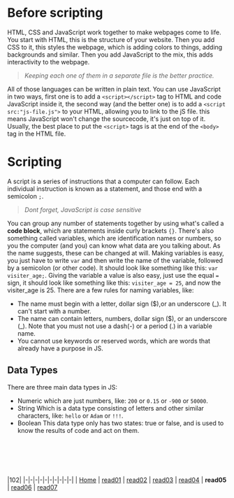 # Before scripting
HTML, CSS and JavaScript work together to make webpages come to life.
You start with HTML, this is the structure of your website. 
Then you add CSS to it, this styles the webpage, which is adding colors to things, adding backgrounds and similar.
Then you add JavaScript to the mix, this adds interactivity to the webpage.  
> _Keeping each one of them in a separate file is the better practice._

All of those languages can be written in plain text.
You can use JavaScript in two ways, first one is to add a `<script></script>` tag to HTML and code JavaScript inside it, the second way (and the better one) is to add a `<script src:"js-file.js">` to your HTML, allowing you to link to the jS file.
this means JavaScript won't change the sourcecode, it's just on top of it.
Usually, the best place to put the `<script>` tags is at the end of the `<body>` tag in the HTML file.

# Scripting
A script is a series of instructions that a computer can follow. Each individual instruction is known as a statement, and those end with a semicolon `;`.
> _Dont forget, JavaScript is case sensitive_

You can group any number of statements together by using what's called a **code block**, which are statements inside curly brackets `{}`.
There's also something called variables, which are identification names or numbers, so you the computer (and you) can know what data are you talking about. As the name suggests, these can be changed at will.
Making variables is easy, you just have to write `var` and then write the name of the variable, followed by a semicolon (or other code).
It should look like something like this: `var visiter_age;`.
Giving the variable a value is also easy, just use the equal `=` sign, it should look like something like this: `visiter_age = 25`, and now the visiter_age is 25.
There are a few rules for naming variables, like:
* The name must begin with a letter, dollar sign ($),or an underscore (_). It can't start with a number. 
* The name can contain letters, numbers, dollar sign ($), or an 
underscore (_). Note that you must not use a dash(-) or a period (.) in a variable name. 
* You cannot use keywords or reserved words, which are words that already have a purpose in JS. 
## Data Types
There are three main data types in JS:
* Numeric
which are just numbers, like: `200` or `0.15` or `-900` or `50000`.
* String 
Which is a data type consisting of letters and other similar characters, like: `hello` or `Adam` or `!!!`.
* Boolean
This data type only has two states: true or false, and is used to know the results of code and act on them.


<br/><br/> 
<br/><br/>  


|102|
|-|-|-|-|-|-|-|-|-|-|
| [Home](https://suhaib-ersan.github.io/reading-notes/) | [read01](https://suhaib-ersan.github.io/reading-notes/read01) | [read02](https://suhaib-ersan.github.io/reading-notes/read02) | [read03](https://suhaib-ersan.github.io/reading-notes/read03) | [read04](https://suhaib-ersan.github.io/reading-notes/read04) | **read05** | [read06](https://suhaib-ersan.github.io/reading-notes/read06) | [read07](https://suhaib-ersan.github.io/reading-notes/read07)